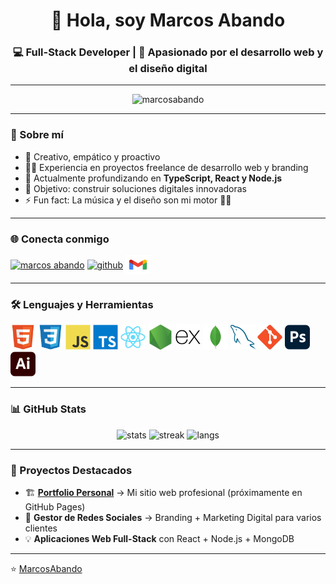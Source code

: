 <h1 align="center">👋 Hola, soy Marcos Abando</h1>
<h3 align="center">💻 Full-Stack Developer | 🚀 Apasionado por el desarrollo web y el diseño digital</h3>

---

<p align="center">
  <img src="https://komarev.com/ghpvc/?username=marcosabando&label=Profile%20views&color=0e75b6&style=flat" alt="marcosabando" />
</p>

---

### 🌟 Sobre mí  
- 🎨 Creativo, empático y proactivo  
- 🧑‍💻 Experiencia en proyectos freelance de desarrollo web y branding  
- 🌱 Actualmente profundizando en **TypeScript, React y Node.js**  
- 🎯 Objetivo: construir soluciones digitales innovadoras  
- ⚡ Fun fact: La música y el diseño son mi motor 🎵🎨  

---

### 🌐 Conecta conmigo
<p align="left">
  <a href="https://www.linkedin.com/in/marcos-abando/" target="blank"><img align="center"
      src="https://raw.githubusercontent.com/rahuldkjain/github-profile-readme-generator/master/src/images/icons/Social/linked-in-alt.svg"
      alt="marcos abando" height="30" width="40" /></a>
  <a href="https://github.com/Marcosabando" target="blank"><img align="center"
      src="https://raw.githubusercontent.com/rahuldkjain/github-profile-readme-generator/master/src/images/icons/Social/github.svg"
      alt="github" height="30" width="40" /></a>
  <a href="mailto:marcosbandoo@gmail.com" target="blank"><img align="center"
      src="https://raw.githubusercontent.com/edent/SuperTinyIcons/master/images/svg/gmail.svg"
      alt="email" height="30" width="40" /></a>
</p>

---

### 🛠️ Lenguajes y Herramientas
<p align="left">
  <img src="https://raw.githubusercontent.com/devicons/devicon/master/icons/html5/html5-original.svg" alt="html5" width="40" height="40"/>
  <img src="https://raw.githubusercontent.com/devicons/devicon/master/icons/css3/css3-original.svg" alt="css3" width="40" height="40"/>
  <img src="https://raw.githubusercontent.com/devicons/devicon/master/icons/javascript/javascript-original.svg" alt="javascript" width="40" height="40"/>
  <img src="https://raw.githubusercontent.com/devicons/devicon/master/icons/typescript/typescript-original.svg" alt="typescript" width="40" height="40"/>
  <img src="https://raw.githubusercontent.com/devicons/devicon/master/icons/react/react-original.svg" alt="react" width="40" height="40"/>
  <img src="https://raw.githubusercontent.com/devicons/devicon/master/icons/nodejs/nodejs-original.svg" alt="nodejs" width="40" height="40"/>
  <img src="https://raw.githubusercontent.com/devicons/devicon/master/icons/express/express-original.svg" alt="express" width="40" height="40"/>
  <img src="https://raw.githubusercontent.com/devicons/devicon/master/icons/mongodb/mongodb-original.svg" alt="mongodb" width="40" height="40"/>
  <img src="https://raw.githubusercontent.com/devicons/devicon/master/icons/mysql/mysql-original.svg" alt="mysql" width="40" height="40"/>
  <img src="https://raw.githubusercontent.com/devicons/devicon/master/icons/git/git-original.svg" alt="git" width="40" height="40"/>
  <img src="https://raw.githubusercontent.com/devicons/devicon/master/icons/photoshop/photoshop-plain.svg" alt="photoshop" width="40" height="40"/>
  <img src="https://raw.githubusercontent.com/devicons/devicon/master/icons/illustrator/illustrator-plain.svg" alt="illustrator" width="40" height="40"/>
</p>

---

### 📊 GitHub Stats
<p align="center">
  <img src="https://github-readme-stats.vercel.app/api?username=marcosabando&show_icons=true&theme=tokyonight" alt="stats" />
  <img src="https://github-readme-streak-stats.herokuapp.com/?user=marcosabando&theme=tokyonight" alt="streak" />
  <img src="https://github-readme-stats.vercel.app/api/top-langs/?username=marcosabando&layout=compact&theme=tokyonight" alt="langs" />
</p>

---

### 🚀 Proyectos Destacados
- 🏗️ **[Portfolio Personal](#)** → Mi sitio web profesional (próximamente en GitHub Pages)  
- 📱 **Gestor de Redes Sociales** → Branding + Marketing Digital para varios clientes  
- 💡 **Aplicaciones Web Full-Stack** con React + Node.js + MongoDB  

---

⭐️ [MarcosAbando](https://github.com/Marcosabando)
